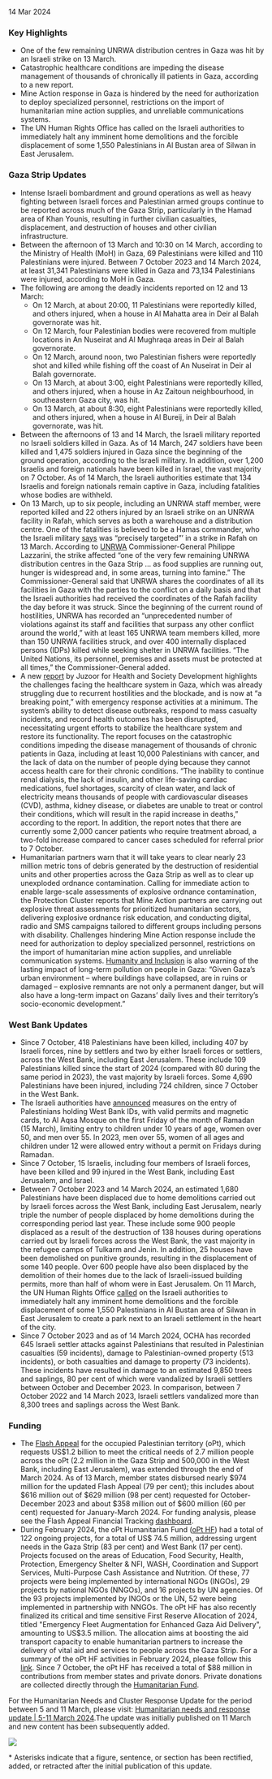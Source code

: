 14 Mar 2024 

### Key Highlights

* One of the few remaining UNRWA distribution centres in Gaza was hit by an Israeli strike on 13 March.
* Catastrophic healthcare conditions are impeding the disease management of thousands of chronically ill patients in Gaza, according to a new report.
* Mine Action response in Gaza is hindered by the need for authorization to deploy specialized personnel, restrictions on the import of humanitarian mine action supplies, and unreliable communications systems.
* The UN Human Rights Office has called on the Israeli authorities to immediately halt any imminent home demolitions and the forcible displacement of some 1,550 Palestinians in Al Bustan area of Silwan in East Jerusalem.

### Gaza Strip Updates

* Intense Israeli bombardment and ground operations as well as heavy fighting between Israeli forces and Palestinian armed groups continue to be reported across much of the Gaza Strip, particularly in the Hamad area of Khan Younis, resulting in further civilian casualties, displacement, and destruction of houses and other civilian infrastructure.
* Between the afternoon of 13 March and 10:30 on 14 March, according to the Ministry of Health (MoH) in Gaza, 69 Palestinians were killed and 110 Palestinians were injured. Between 7 October 2023 and 14 March 2024, at least 31,341 Palestinians were killed in Gaza and 73,134 Palestinians were injured, according to MoH in Gaza.
* The following are among the deadly incidents reported on 12 and 13 March:  
   * On 12 March, at about 20:00, 11 Palestinians were reportedly killed, and others injured, when a house in Al Mahatta area in Deir al Balah governorate was hit.  
   * On 12 March, four Palestinian bodies were recovered from multiple locations in An Nuseirat and Al Mughraqa areas in Deir al Balah governorate.  
   * On 12 March, around noon, two Palestinian fishers were reportedly shot and killed while fishing off the coast of An Nuseirat in Deir al Balah governorate.  
   * On 13 March, at about 3:00, eight Palestinians were reportedly killed, and others injured, when a house in Az Zaitoun neighbourhood, in southeastern Gaza city, was hit.  
   * On 13 March, at about 8:30, eight Palestinians were reportedly killed, and others injured, when a house in Al Bureij, in Deir al Balah governorate, was hit.
* Between the afternoons of 13 and 14 March, the Israeli military reported no Israeli soldiers killed in Gaza. As of 14 March, 247 soldiers have been killed and 1,475 soldiers injured in Gaza since the beginning of the ground operation, according to the Israeli military. In addition, over 1,200 Israelis and foreign nationals have been killed in Israel, the vast majority on 7 October. As of 14 March, the Israeli authorities estimate that 134 Israelis and foreign nationals remain captive in Gaza, including fatalities whose bodies are withheld.
* On 13 March, up to six people, including an UNRWA staff member, were reported killed and 22 others injured by an Israeli strike on an UNRWA facility in Rafah, which serves as both a warehouse and a distribution centre. One of the fatalities is believed to be a Hamas commander, who the Israeli military [says](https://twitter.com/IDF/status/1767988895084388757) was “precisely targeted”’ in a strike in Rafah on 13 March. According to [UNRWA](https://www.unrwa.org/newsroom/official-statements/least-one-unrwa-staff-killed-when-israeli-forces-hit-unrwa-centre-used) Commissioner-General Philippe Lazzarini, the strike affected “one of the very few remaining UNRWA distribution centres in the Gaza Strip … as food supplies are running out, hunger is widespread and, in some areas, turning into famine.” The Commissioner-General said that UNRWA shares the coordinates of all its facilities in Gaza with the parties to the conflict on a daily basis and that the Israeli authorities had received the coordinates of the Rafah facility the day before it was struck. Since the beginning of the current round of hostilities, UNRWA has recorded an “unprecedented number of violations against its staff and facilities that surpass any other conflict around the world,” with at least 165 UNRWA team members killed, more than 150 UNRWA facilities struck, and over 400 internally displaced persons (IDPs) killed while seeking shelter in UNRWA facilities. “The United Nations, its personnel, premises and assets must be protected at all times,” the Commissioner-General added.
* A new [report](https://www.juzoor.org/cached%5Fuploads/download/2024/03/12/03-2024-a-war-on-health-gaza-juzoor-report-1710245501.pdf) by Juzoor for Health and Society Development highlights the challenges facing the healthcare system in Gaza, which was already struggling due to recurrent hostilities and the blockade, and is now at “a breaking point,” with emergency response activities at a minimum. The system’s ability to detect disease outbreaks, respond to mass casualty incidents, and record health outcomes has been disrupted, necessitating urgent efforts to stabilize the healthcare system and restore its functionality. The report focuses on the catastrophic conditions impeding the disease management of thousands of chronic patients in Gaza, including at least 10,000 Palestinians with cancer, and the lack of data on the number of people dying because they cannot access health care for their chronic conditions. “The inability to continue renal dialysis, the lack of insulin, and other life-saving cardiac medications, fuel shortages, scarcity of clean water, and lack of electricity means thousands of people with cardiovascular diseases (CVD), asthma, kidney disease, or diabetes are unable to treat or control their conditions, which will result in the rapid increase in deaths,” according to the report. In addition, the report notes that there are currently some 2,000 cancer patients who require treatment abroad, a two-fold increase compared to cancer cases scheduled for referral prior to 7 October.
* Humanitarian partners warn that it will take years to clear nearly 23 million metric tons of debris generated by the destruction of residential units and other properties across the Gaza Strip as well as to clear up unexploded ordnance contamination. Calling for immediate action to enable large-scale assessments of explosive ordnance contamination, the Protection Cluster reports that Mine Action partners are carrying out explosive threat assessments for prioritized humanitarian sectors, delivering explosive ordnance risk education, and conducting digital, radio and SMS campaigns tailored to different groups including persons with disability. Challenges hindering Mine Action response include the need for authorization to deploy specialized personnel, restrictions on the import of humanitarian mine action supplies, and unreliable communication systems. [Humanity and Inclusion](https://www.france24.com/en/middle-east/20240311-unexploded-bombs-long-term-threat-gaza-strip-israel-humanity-inclusion) is also warning of the lasting impact of long-term pollution on people in Gaza: “Given Gaza’s urban environment – where buildings have collapsed, are in ruins or damaged – explosive remnants are not only a permanent danger, but will also have a long-term impact on Gazans’ daily lives and their territory’s socio-economic development.”

### West Bank Updates

* Since 7 October, 418 Palestinians have been killed, including 407 by Israeli forces, nine by settlers and two by either Israeli forces or settlers, across the West Bank, including East Jerusalem. These include 109 Palestinians killed since the start of 2024 (compared with 80 during the same period in 2023), the vast majority by Israeli forces. Some 4,690 Palestinians have been injured, including 724 children, since 7 October in the West Bank.
* The Israeli authorities have [announced](https://www.facebook.com/COGAT.ARABIC) measures on the entry of Palestinians holding West Bank IDs, with valid permits and magnetic cards, to Al Aqsa Mosque on the first Friday of the month of Ramadan (15 March), limiting entry to children under 10 years of age, women over 50, and men over 55\. In 2023, men over 55, women of all ages and children under 12 were allowed entry without a permit on Fridays during Ramadan.
* Since 7 October, 15 Israelis, including four members of Israeli forces, have been killed and 99 injured in the West Bank, including East Jerusalem, and Israel.
* Between 7 October 2023 and 14 March 2024, an estimated 1,680 Palestinians have been displaced due to home demolitions carried out by Israeli forces across the West Bank, including East Jerusalem, nearly triple the number of people displaced by home demolitions during the corresponding period last year. These include some 900 people displaced as a result of the destruction of 138 houses during operations carried out by Israeli forces across the West Bank, the vast majority in the refugee camps of Tulkarm and Jenin. In addition, 25 houses have been demolished on punitive grounds, resulting in the displacement of some 140 people. Over 600 people have also been displaced by the demolition of their homes due to the lack of Israeli-issued building permits, more than half of whom were in East Jerusalem. On 11 March, the UN Human Rights Office [called](https://reliefweb.int/report/occupied-palestinian-territory/un-human-rights-office-opt-un-human-rights-office-calls-israeli-authorities-halt-imminent-home-demolitions-and-forced-displacement-palestinians-al-bustan-occupied-east-jerusalem-enar?utm%5Fsource=rw-subscriptions&utm%5Fmedium=email&utm%5Fcampaign=country%5Fupdates%5F180) on the Israeli authorities to immediately halt any imminent home demolitions and the forcible displacement of some 1,550 Palestinians in Al Bustan area of Silwan in East Jerusalem to create a park next to an Israeli settlement in the heart of the city.
* Since 7 October 2023 and as of 14 March 2024, OCHA has recorded 645 Israeli settler attacks against Palestinians that resulted in Palestinian casualties (59 incidents), damage to Palestinian-owned property (513 incidents), or both casualties and damage to property (73 incidents). These incidents have resulted in damage to an estimated 9,850 trees and saplings, 80 per cent of which were vandalized by Israeli settlers between October and December 2023\. In comparison, between 7 October 2022 and 14 March 2023, Israeli settlers vandalized more than 8,300 trees and saplings across the West Bank.

### Funding

* The [Flash Appeal](https://www.ochaopt.org/content/flash-appeal-2023-extension-through-march-2024) for the occupied Palestinian territory (oPt), which requests US$1.2 billion to meet the critical needs of 2.7 million people across the oPt (2.2 million in the Gaza Strip and 500,000 in the West Bank, including East Jerusalem), was extended through the end of March 2024\. As of 13 March, member states disbursed nearly $974 million for the updated Flash Appeal (79 per cent); this includes about $616 million out of $629 million (98 per cent) requested for October-December 2023 and about $358 million out of $600 million (60 per cent) requested for January-March 2024\. For funding analysis, please see the Flash Appeal Financial Tracking [dashboard](https://app.powerbi.com/view?r=eyJrIjoiZDA2NmZiNDYtNDA1Ni00Nzg4LWFkNDItNDI3YmM3ZjMyYjA4IiwidCI6IjBmOWUzNWRiLTU0NGYtNGY2MC1iZGNjLTVlYTQxNmU2ZGM3MCIsImMiOjh9).
* During February 2024, the oPt Humanitarian Fund ([oPt HF](https://www.ochaopt.org/sites/default/files/opt%5Fhumanitarian%5Fpooled%5Ffund%5Fdashboard%5FJanuary%5F2024.pdf)) had a total of 122 ongoing projects, for a total of US$ 74.5 million, addressing urgent needs in the Gaza Strip (83 per cent) and West Bank (17 per cent). Projects focused on the areas of Education, Food Security, Health, Protection, Emergency Shelter & NFI, WASH, Coordination and Support Services, Multi-Purpose Cash Assistance and Nutrition. Of these, 77 projects were being implemented by international NGOs (INGOs), 29 projects by national NGOs (NNGOs), and 16 projects by UN agencies. Of the 93 projects implemented by INGOs or the UN, 52 were being implemented in partnership with NNGOs. The oPt HF has also recently finalized its critical and time sensitive First Reserve Allocation of 2024, titled "Emergency Fleet Augmentation for Enhanced Gaza Aid Delivery", amounting to US$3.5 million. The allocation aims at boosting the aid transport capacity to enable humanitarian partners to increase the delivery of vital aid and services to people across the Gaza Strip. For a summary of the oPt HF activities in February 2024, please follow this [link](https://www.ochaopt.org/page/opt-humanitarian-fund/monthy-update). Since 7 October, the oPt HF has received a total of $88 million in contributions from member states and private donors. Private donations are collected directly through the [Humanitarian Fund](https://crisisrelief.un.org/opt-crisis).

For the Humanitarian Needs and Cluster Response Update for the period between 5 and 11 March, please visit: [Humanitarian needs and response update | 5-11 March 2024](https://www.ochaopt.org/content/humanitarian-needs-and-response-update-5-11-march-2024).The update was initially published on 11 March and new content has been subsequently added.

[ ![](/sites/default/files/styles/phone_x1_767_/public/flash-update-no3_oct_escalation-2023-opt_map1.jpg?itok=XuQheK4l)](/sites/default/files/flash-update-no3%5Foct%5Fescalation-2023-opt%5Fmap1.jpg) 

\* Asterisks indicate that a figure, sentence, or section has been rectified, added, or retracted after the initial publication of this update.